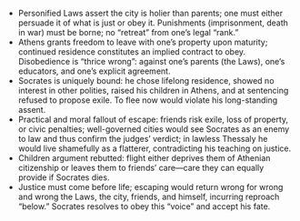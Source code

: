 - Personified Laws assert the city is holier than parents; one must either persuade it of what is just or obey it. Punishments (imprisonment, death in war) must be borne; no “retreat” from one’s legal “rank.”
- Athens grants freedom to leave with one’s property upon maturity; continued residence constitutes an implied contract to obey. Disobedience is “thrice wrong”: against one’s parents (the Laws), one’s educators, and one’s explicit agreement.
- Socrates is uniquely bound: he chose lifelong residence, showed no interest in other polities, raised his children in Athens, and at sentencing refused to propose exile. To flee now would violate his long-standing assent.
- Practical and moral fallout of escape: friends risk exile, loss of property, or civic penalties; well-governed cities would see Socrates as an enemy to law and thus confirm the judges’ verdict; in lawless Thessaly he would live shamefully as a flatterer, contradicting his teaching on justice.
- Children argument rebutted: flight either deprives them of Athenian citizenship or leaves them to friends’ care—care they can equally provide if Socrates dies.
- Justice must come before life; escaping would return wrong for wrong and wrong the Laws, the city, friends, and himself, incurring reproach “below.” Socrates resolves to obey this “voice” and accept his fate.